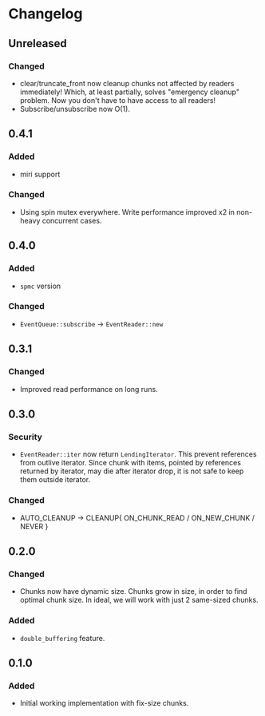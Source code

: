 # Changelog

## Unreleased
### Changed
- clear/truncate_front now cleanup chunks not affected by readers immediately! Which, at least partially, solves "emergency cleanup" problem.
Now you don't have to have access to all readers!  
- Subscribe/unsubscribe now O(1).

## 0.4.1
### Added
- miri support
### Changed
- Using spin mutex everywhere. Write performance improved x2 in non-heavy concurrent cases.

## 0.4.0
### Added
- `spmc` version
### Changed
- `EventQueue::subscribe` -> `EventReader::new`

## 0.3.1
### Changed
- Improved read performance on long runs.

## 0.3.0
### Security
- `EventReader::iter` now return `LendingIterator`. This prevent references from outlive iterator. 
Since chunk with items, pointed by references returned by iterator, may die after iterator drop,
it is not safe to keep them outside iterator. 
### Changed
- AUTO_CLEANUP -> CLEANUP{ ON_CHUNK_READ / ON_NEW_CHUNK / NEVER }

## 0.2.0
### Changed
- Chunks now have dynamic size. Chunks grow in size, 
in order to find optimal chunk size.
In ideal, we will work with just 2 same-sized chunks.
### Added
- `double_buffering` feature.

## 0.1.0
### Added
- Initial working implementation with fix-size chunks.
